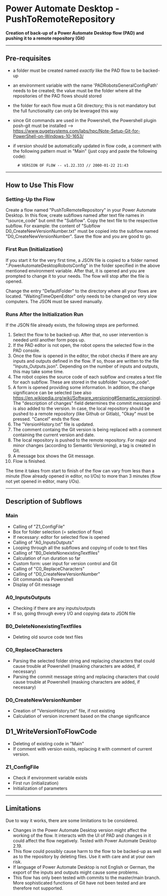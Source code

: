 # Power Automate Desktop - PushToRemoteRepository

**Creation of back-up of a Power Automate Desktop flow (PAD) and pushing it to a remote repository (Git)**

-----------------------------------

## Pre-requisites

- a folder must be created named *exactly* like the PAD flow to be backed-up
- an environment variable with the name 'PADRobotsGeneralConfigPath' needs to be created; the value must be the folder where all the repositories of the PAD flows should stored
- the folder for each flow must a Git directory; this is not mandatory but the full functionality can only be leveraged this way
- since Git commands are used in the Powershell, the Powershell plugin posh-git must be installed --> https://www.pugetsystems.com/labs/hpc/Note-Setup-Git-for-PowerShell-on-Windows-10-1653/
- if version should be automatically updated in flow code, a comment with the following pattern must in "Main" (just copy and paste the following code):

        # VERSION OF FLOW -- v1.22.333 // 2000-01-22 21:43

-----------------------------------

## How to Use This Flow
### Setting-Up the Flow

Create a flow named "PushToRemoteRepository" in your Power Automate Desktop. In this flow, create subflows named after text file names in "\source_code" but omit the "Subflow". Copy the text file to the respective subflow. For example: the content of "Subflow D0_CreateNewVersionNumber.txt" must be copied into the subflow named "D0_CreateNewVersionNumber". Save the flow and you are good to go.

### First Run (Initialization)

If you start it for the very first time, a JSON file is copied to a folder named ".PowerAutomateDesktopRobotsConfig" in the folder specified in the above mentioned environment variable. After that, it is opened and you are prompted to change it to your needs. The flow will stop after the file is opened.

Change the entry "DefaultFolder" to the directory where all your flows are located. "WaitingTimeOpenEditor" only needs to be changed on very slow computers. The JSON must be saved manually. 

### Runs After the Initialization Run

If the JSON file already exists, the following steps are performed.

1. Select the flow to be backed-up. After that, no user intervention is needed until another form pops up.
2. If the PAD editor is not open, the robot opens the selected flow in the PAD console.
3. Once the flow is opened in the editor, the robot checks if there are any inputs and outputs defined in the flow. If so, those are written to the file "Inputs_Outputs.json". Depending on the number of inputs and outputs, this may take some time.
4. The robot copies the source code of each subflow and creates a text file for each subflow. These are stored in the subfolder "source_code". 
5. A form is opened providing some information. In addition, the change significance can be selected (see also https://en.wikipedia.org/wiki/Software_versioning#Semantic_versioning). The "description of changes" field determines the commit message and is also added to the version. In case, the local repository should be pushed to a remote repository (like Github or Gitlab), "Okay" must be pressed. "Cancel" ends the flow.
6. The "VersionHistory.txt" file is updated. 
7. The comment containg the Git version is being replaced with a comment containing the current version and date.
8. The local repository is pushed to the remote repository. For major and minor changes (according to Semantic Versioning), a tag is created in Git.
9. A message box shows the Git message.
10. Flow is finished.

The time it takes from start to finish of the flow can vary from less than a minute (flow already opened in editor, no I/Os) to more than 3 minutes (flow not yet opened in editor, many I/Os).

-----------------------------------

## Description of Subflows

### Main

- Calling of "Z1_ConfigFile"
- Box for folder selection (= selection of flow)
- If necessary: editor for selected flow is opened
- Calling of "A0_InputsOutputs"
- Looping through all the subflows and copying of code to text files
- Calling of "B0_DeleteNonexistingTextfiles"
- Calculation of run duration so far
- Custom form: user input for version control and Git
- Calling of "C0_ReplaceCharacters"
- Calling of "D0_CreateNewVersionNumber"
- Git commands via Powershell
- Display of Git message

### A0_InputsOutputs

- Checking if there are any inputs/outputs
- If so, going through every I/O and copying data to JSON file

### B0_DeleteNonexistingTextfiles

- Deleting old source code text files

### C0_ReplaceCharacters

- Parsing the selected folder string and replacing characters that could cause trouble at Powershell (masking characters are added, if necessary)
- Parsing the commit message string and replacing characters that could cause trouble at Powershell (masking characters are added, if necessary)

### D0_CreateNewVersionNumber

- Creation of "VersionHistory.txt" file, if not existing
- Calculation of version increment based on the change significance

## D1_WriteVersionToFlowCode

- Deleting of existing code in "Main"
- If comment with version exists, replacing it with comment of current version.

### Z1_ConfigFile

- Check if environment variable exists
- First run (initialization)
- Initialization of parameters

-----------------------------------

## Limitations

Due to way it works, there are some limitations to be considered. 
- Changes in the Power Automate Desktop version might affect the working of the flow. It interacts with the UI of PAD and changes in it could affect the flow negatively. Tested with Power Automate Desktop 2.19.
- This flow could possibly cause harm to the flow to be backed-up as well as to the repository by deleting files. Use it with care and at your own risk.
- If language of Power Automate Desktop is not English or German, the export of the inputs and outputs might cause some problems.
- This flow has only been tested with commits to the master/main branch. More sophisticated functions of Git have not been tested and are therefore not supported.
